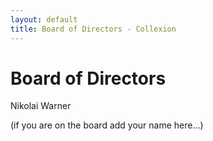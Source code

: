 ```yaml
---
layout: default
title: Board of Directors - Collexion
---
```


# Board of Directors

Nikolai Warner

(if you are on the board add your name here...)